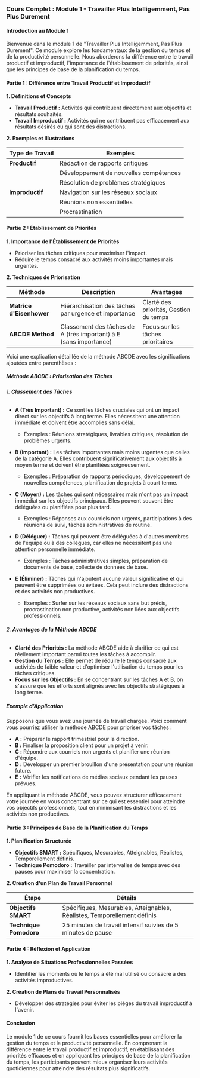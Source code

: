 ### Cours Complet : Module 1 - Travailler Plus Intelligemment, Pas Plus Durement

#### Introduction au Module 1

Bienvenue dans le module 1 de "Travailler Plus Intelligemment, Pas Plus Durement". Ce module explore les fondamentaux de la gestion du temps et de la productivité personnelle. Nous aborderons la différence entre le travail productif et improductif, l'importance de l'établissement de priorités, ainsi que les principes de base de la planification du temps.

#### Partie 1 : Différence entre Travail Productif et Improductif

**1. Définitions et Concepts**

- **Travail Productif :** Activités qui contribuent directement aux objectifs et résultats souhaités.
- **Travail Improductif :** Activités qui ne contribuent pas efficacement aux résultats désirés ou qui sont des distractions.

**2. Exemples et Illustrations**

| Type de Travail      | Exemples                                  |
|----------------------|-------------------------------------------|
| **Productif**        | Rédaction de rapports critiques            |
|                      | Développement de nouvelles compétences     |
|                      | Résolution de problèmes stratégiques       |
| **Improductif**      | Navigation sur les réseaux sociaux         |
|                      | Réunions non essentielles                  |
|                      | Procrastination                            |

#### Partie 2 : Établissement de Priorités

**1. Importance de l'Établissement de Priorités**

- Prioriser les tâches critiques pour maximiser l'impact.
- Réduire le temps consacré aux activités moins importantes mais urgentes.

**2. Techniques de Priorisation**

| Méthode              | Description                                             | Avantages                                   |
|----------------------|---------------------------------------------------------|---------------------------------------------|
| **Matrice d'Eisenhower** | Hiérarchisation des tâches par urgence et importance   | Clarté des priorités, Gestion du temps     |
| **ABCDE Method**     | Classement des tâches de A (très important) à E (sans importance) | Focus sur les tâches prioritaires           |

Voici une explication détaillée de la méthode ABCDE avec les significations ajoutées entre parenthèses :

##### Méthode ABCDE : Priorisation des Tâches

###### 1. **Classement des Tâches**

- **A (Très Important) :** Ce sont les tâches cruciales qui ont un impact direct sur les objectifs à long terme. Elles nécessitent une attention immédiate et doivent être accomplies sans délai.
  - Exemples : Réunions stratégiques, livrables critiques, résolution de problèmes urgents.

- **B (Important) :** Les tâches importantes mais moins urgentes que celles de la catégorie A. Elles contribuent significativement aux objectifs à moyen terme et doivent être planifiées soigneusement.
  - Exemples : Préparation de rapports périodiques, développement de nouvelles compétences, planification de projets à court terme.

- **C (Moyen) :** Les tâches qui sont nécessaires mais n'ont pas un impact immédiat sur les objectifs principaux. Elles peuvent souvent être déléguées ou planifiées pour plus tard.
  - Exemples : Réponses aux courriels non urgents, participations à des réunions de suivi, tâches administratives de routine.

- **D (Déléguer) :** Tâches qui peuvent être déléguées à d'autres membres de l'équipe ou à des collègues, car elles ne nécessitent pas une attention personnelle immédiate.
  - Exemples : Tâches administratives simples, préparation de documents de base, collecte de données de base.

- **E (Éliminer) :** Tâches qui n'ajoutent aucune valeur significative et qui peuvent être supprimées ou évitées. Cela peut inclure des distractions et des activités non productives.
  - Exemples : Surfer sur les réseaux sociaux sans but précis, procrastination non productive, activités non liées aux objectifs professionnels.

###### 2. **Avantages de la Méthode ABCDE**

- **Clarté des Priorités :** La méthode ABCDE aide à clarifier ce qui est réellement important parmi toutes les tâches à accomplir.
- **Gestion du Temps :** Elle permet de réduire le temps consacré aux activités de faible valeur et d'optimiser l'utilisation du temps pour les tâches critiques.
- **Focus sur les Objectifs :** En se concentrant sur les tâches A et B, on s'assure que les efforts sont alignés avec les objectifs stratégiques à long terme.

##### Exemple d'Application

Supposons que vous avez une journée de travail chargée. Voici comment vous pourriez utiliser la méthode ABCDE pour prioriser vos tâches :

- **A :** Préparer le rapport trimestriel pour la direction.
- **B :** Finaliser la proposition client pour un projet à venir.
- **C :** Répondre aux courriels non urgents et planifier une réunion d'équipe.
- **D :** Développer un premier brouillon d'une présentation pour une réunion future.
- **E :** Vérifier les notifications de médias sociaux pendant les pauses prévues.

En appliquant la méthode ABCDE, vous pouvez structurer efficacement votre journée en vous concentrant sur ce qui est essentiel pour atteindre vos objectifs professionnels, tout en minimisant les distractions et les activités non productives.

#### Partie 3 : Principes de Base de la Planification du Temps

**1. Planification Structurée**

- **Objectifs SMART :** Spécifiques, Mesurables, Atteignables, Réalistes, Temporellement définis.
- **Technique Pomodoro :** Travailler par intervalles de temps avec des pauses pour maximiser la concentration.

**2. Création d'un Plan de Travail Personnel**

| Étape                     | Détails                                                   |
|---------------------------|-----------------------------------------------------------|
| **Objectifs SMART**       | Spécifiques, Mesurables, Atteignables, Réalistes, Temporellement définis |
| **Technique Pomodoro**    | 25 minutes de travail intensif suivies de 5 minutes de pause |

#### Partie 4 : Réflexion et Application

**1. Analyse de Situations Professionnelles Passées**

- Identifier les moments où le temps a été mal utilisé ou consacré à des activités improductives.

**2. Création de Plans de Travail Personnalisés**

- Développer des stratégies pour éviter les pièges du travail improductif à l'avenir.

#### Conclusion

Le module 1 de ce cours fournit les bases essentielles pour améliorer la gestion du temps et la productivité personnelle. En comprenant la différence entre le travail productif et improductif, en établissant des priorités efficaces et en appliquant les principes de base de la planification du temps, les participants peuvent mieux organiser leurs activités quotidiennes pour atteindre des résultats plus significatifs.
